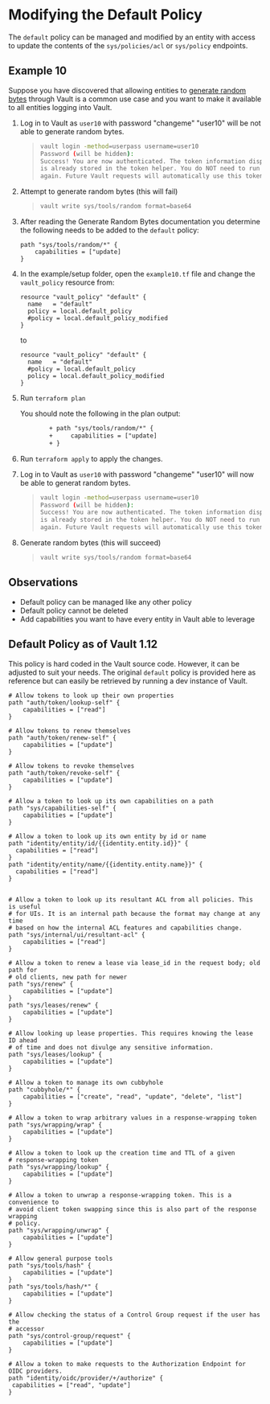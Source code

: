# Modifying the Default Policy

The `default` policy can be managed and modified by an entity with access to update the contents of the `sys/policies/acl` or `sys/policy` endpoints.

## Example 10

Suppose you have discovered that allowing entities to [generate random bytes](https://developer.hashicorp.com/vault/api-docs/system/tools#generate-random-bytes) through Vault is a common use case and you want to make it available to all entities logging into Vault.

1. Log in to Vault as `user10` with password "changeme"
    "user10" will be not able to generate random bytes.
    >
    > ```bash
    > vault login -method=userpass username=user10
    > Password (will be hidden):
    > Success! You are now authenticated. The token information displayed below
    > is already stored in the token helper. You do NOT need to run "vault login"
    > again. Future Vault requests will automatically use this token.
    >```

2. Attempt to generate random bytes (this will fail)
    >
    > ```bash
    > vault write sys/tools/random format=base64
    >```

3. After reading the Generate Random Bytes documentation you determine the following needs to be added to the `default` policy:

    ```hcl
    path "sys/tools/random/*" {
        capabilities = ["update]
    }
    ```

4. In the example/setup folder, open the `example10.tf` file and change the `vault_policy` resource from:

    ```hcl
    resource "vault_policy" "default" {
      name   = "default"
      policy = local.default_policy
      #policy = local.default_policy_modified
    }
    ```

    to

    ```hcl
    resource "vault_policy" "default" {
      name   = "default"
      #policy = local.default_policy
      policy = local.default_policy_modified
    }
    ```

5. Run `terraform plan`
  
    You should note the following in the plan output:

    ```txt
            + path "sys/tools/random/*" {
            +     capabilities = ["update]
            + }
    ```

6. Run `terraform apply` to apply the changes.
7. Log in to Vault as `user10` with password "changeme"
    "user10" will now be able to generat random bytes.
    >
    > ```bash
    > vault login -method=userpass username=user10
    > Password (will be hidden):
    > Success! You are now authenticated. The token information displayed below
    > is already stored in the token helper. You do NOT need to run "vault login"
    > again. Future Vault requests will automatically use this token.
    > ```

8. Generate random bytes (this will succeed)
    >
    > ```bash
    > vault write sys/tools/random format=base64
    >```

## Observations

* Default policy can be managed like any other policy
* Default policy cannot be deleted
* Add capabilities you want to have every entity in Vault able to leverage

## Default Policy as of Vault 1.12

This policy is hard coded in the Vault source code. However, it can be adjusted to suit your needs. The original `default` policy is provided here as reference but can easily be retrieved by running a dev instance of Vault.

```hcl
# Allow tokens to look up their own properties
path "auth/token/lookup-self" {
    capabilities = ["read"]
}

# Allow tokens to renew themselves
path "auth/token/renew-self" {
    capabilities = ["update"]
}

# Allow tokens to revoke themselves
path "auth/token/revoke-self" {
    capabilities = ["update"]
}

# Allow a token to look up its own capabilities on a path
path "sys/capabilities-self" {
    capabilities = ["update"]
}

# Allow a token to look up its own entity by id or name
path "identity/entity/id/{{identity.entity.id}}" {
  capabilities = ["read"]
}
path "identity/entity/name/{{identity.entity.name}}" {
  capabilities = ["read"]
}


# Allow a token to look up its resultant ACL from all policies. This is useful
# for UIs. It is an internal path because the format may change at any time
# based on how the internal ACL features and capabilities change.
path "sys/internal/ui/resultant-acl" {
    capabilities = ["read"]
}

# Allow a token to renew a lease via lease_id in the request body; old path for
# old clients, new path for newer
path "sys/renew" {
    capabilities = ["update"]
}
path "sys/leases/renew" {
    capabilities = ["update"]
}

# Allow looking up lease properties. This requires knowing the lease ID ahead
# of time and does not divulge any sensitive information.
path "sys/leases/lookup" {
    capabilities = ["update"]
}

# Allow a token to manage its own cubbyhole
path "cubbyhole/*" {
    capabilities = ["create", "read", "update", "delete", "list"]
}

# Allow a token to wrap arbitrary values in a response-wrapping token
path "sys/wrapping/wrap" {
    capabilities = ["update"]
}

# Allow a token to look up the creation time and TTL of a given
# response-wrapping token
path "sys/wrapping/lookup" {
    capabilities = ["update"]
}

# Allow a token to unwrap a response-wrapping token. This is a convenience to
# avoid client token swapping since this is also part of the response wrapping
# policy.
path "sys/wrapping/unwrap" {
    capabilities = ["update"]
}

# Allow general purpose tools
path "sys/tools/hash" {
    capabilities = ["update"]
}
path "sys/tools/hash/*" {
    capabilities = ["update"]
}

# Allow checking the status of a Control Group request if the user has the
# accessor
path "sys/control-group/request" {
    capabilities = ["update"]
}

# Allow a token to make requests to the Authorization Endpoint for OIDC providers.
path "identity/oidc/provider/+/authorize" {
 capabilities = ["read", "update"]
}
```
